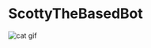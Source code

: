 ScottyTheBasedBot
=================

![cat gif](http://24.media.tumblr.com/e2e81a55adb724cbaf5fb4fb47fffc49/tumblr_mj481oj8en1qffxcco1_500.gif)
